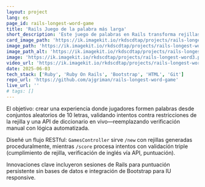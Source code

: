 ```yaml
---
layout: project
lang: es
page_id: rails-longest-word-game
title: 'Rails Juego de la palabra más larga'
short_description: 'Este juego de palabras en Rails transforma rejillas de letras estáticas en interacciones dinámicas. Desarrollado en el bootcamp de Le Wagon.'
card_image_path: 'https://ik.imagekit.io/rkdscdtap/projects/rails-longest-word-game1.png?updatedAt=1748955639638'
image_path: 'https://ik.imagekit.io/rkdscdtap/projects/rails-longest-word2.png?updatedAt=1748956151228'
image_path_alt: 'https://ik.imagekit.io/rkdscdtap/projects/rails-longest-word3.png?updatedAt=1748956113489'
image: 'https://ik.imagekit.io/rkdscdtap/projects/rails-longest-word3.png?updatedAt=1748956113489'
video_url: 'https://ik.imagekit.io/rkdscdtap/projects/rails-longest-word-game.mp4?updatedAt=1748955223374'
date: 2025-06-03
tech_stack: ['Ruby', 'Ruby On Rails', 'Bootstrap', 'HTML', 'Git']
repo_url: 'https://github.com/ajgriman/rails-longest-word-game'
live_url: ''
# tags: []
---
```


El objetivo: crear una experiencia donde jugadores formen palabras desde conjuntos aleatorios de 10 letras, validando intentos contra restricciones de la rejilla y una API de diccionario en vivo—reemplazando verificación manual con lógica automatizada.

Diseñé un flujo RESTful: `GamesController` sirve `/new` con rejillas generadas proceduralmente, mientras `/score` procesa intentos con validación triple (cumplimiento de rejilla, verificación de inglés vía API, puntuación).

Innovaciones clave incluyeron sesiones de Rails para puntuación persistente sin bases de datos e integración de Bootstrap para IU responsive.
